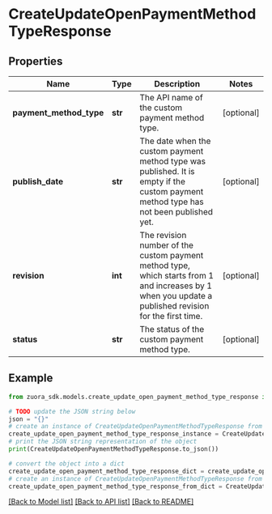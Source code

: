 # CreateUpdateOpenPaymentMethodTypeResponse


## Properties

Name | Type | Description | Notes
------------ | ------------- | ------------- | -------------
**payment_method_type** | **str** | The API name of the custom payment method type.  | [optional] 
**publish_date** | **str** | The date when the custom payment method type was published. It is empty if the custom payment method type has not been published yet.  | [optional] 
**revision** | **int** | The revision number of the custom payment method type, which starts from 1 and increases by 1 when you update a published revision for the first time.  | [optional] 
**status** | **str** | The status of the custom payment method type.  | [optional] 

## Example

```python
from zuora_sdk.models.create_update_open_payment_method_type_response import CreateUpdateOpenPaymentMethodTypeResponse

# TODO update the JSON string below
json = "{}"
# create an instance of CreateUpdateOpenPaymentMethodTypeResponse from a JSON string
create_update_open_payment_method_type_response_instance = CreateUpdateOpenPaymentMethodTypeResponse.from_json(json)
# print the JSON string representation of the object
print(CreateUpdateOpenPaymentMethodTypeResponse.to_json())

# convert the object into a dict
create_update_open_payment_method_type_response_dict = create_update_open_payment_method_type_response_instance.to_dict()
# create an instance of CreateUpdateOpenPaymentMethodTypeResponse from a dict
create_update_open_payment_method_type_response_from_dict = CreateUpdateOpenPaymentMethodTypeResponse.from_dict(create_update_open_payment_method_type_response_dict)
```
[[Back to Model list]](../README.md#documentation-for-models) [[Back to API list]](../README.md#documentation-for-api-endpoints) [[Back to README]](../README.md)


